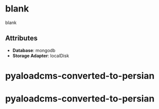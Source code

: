 # blank

blank

## Attributes

- **Database**: mongodb
- **Storage Adapter**: localDisk
# pyaloadcms-converted-to-persian
# pyaloadcms-converted-to-persian
